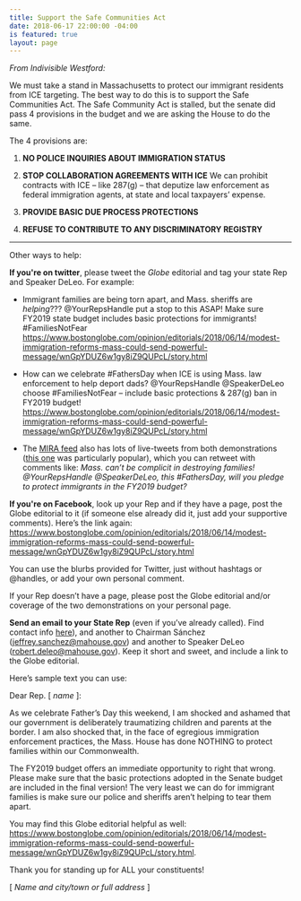 ```yaml
---
title: Support the Safe Communities Act
date: 2018-06-17 22:00:00 -04:00
is featured: true
layout: page
---
```


*From Indivisible Westford:*


We must take a stand in Massachusetts to protect our immigrant residents from ICE targeting.  The best way to do this is to support the Safe Communities Act.  The Safe Community Act is stalled, but the senate did pass 4 provisions in the budget and we are asking the House to do the same.

The 4 provisions are:

1. **NO POLICE INQUIRIES ABOUT IMMIGRATION STATUS**

2. **STOP COLLABORATION AGREEMENTS WITH ICE**
   We can prohibit contracts with ICE – like 287(g) – that deputize law enforcement as federal immigration agents, at state and local taxpayers’ expense.

3. **PROVIDE BASIC DUE PROCESS PROTECTIONS**

4. **REFUSE TO CONTRIBUTE TO ANY DISCRIMINATORY REGISTRY**

---

Other ways to help:

**If you're on twitter**, please tweet the *Globe* editorial and tag your state Rep and Speaker DeLeo.  For example:

* Immigrant families are being torn apart, and Mass. sheriffs are *helping*??? @YourRepsHandle put a stop to this ASAP! Make sure FY2019 state budget includes basic protections for immigrants! #FamiliesNotFear https://www.bostonglobe.com/opinion/editorials/2018/06/14/modest-immigration-reforms-mass-could-send-powerful-message/wnGpYDUZ6w1gy8iZ9QUPcL/story.html


* How can we celebrate #FathersDay when ICE is using Mass. law enforcement to help deport dads? @YourRepsHandle @SpeakerDeLeo choose #FamiliesNotFear – include basic protections & 287(g) ban in FY2019 budget! https://www.bostonglobe.com/opinion/editorials/2018/06/14/modest-immigration-reforms-mass-could-send-powerful-message/wnGpYDUZ6w1gy8iZ9QUPcL/story.html


* The [MIRA feed](https://twitter.com/MIRACoalition) also has lots of live-tweets from both demonstrations ([this one](https://twitter.com/MIRACoalition/status/1007316786386210816) was particularly popular), which you can retweet with comments like:  *Mass. can’t be complicit in destroying families! @YourRepsHandle @SpeakerDeLeo, this #FathersDay, will you pledge to protect immigrants in the FY2019 budget?*

**If you're on Facebook**, look up your Rep and if they have a page, post the Globe editorial to it (if someone else already did it, just add your supportive comments). Here’s the link again: https://www.bostonglobe.com/opinion/editorials/2018/06/14/modest-immigration-reforms-mass-could-send-powerful-message/wnGpYDUZ6w1gy8iZ9QUPcL/story.html

You can use the blurbs provided for Twitter, just without hashtags or @handles, or add your own personal comment.

If your Rep doesn’t have a page, please post the Globe editorial and/or coverage of the two demonstrations on your personal page.

**Send an email to your State Rep** (even if you’ve already called). Find contact info [here](https://malegislature.gov/Search/FindMyLegislator)), and another to Chairman Sánchez (jeffrey.sanchez@mahouse.gov) and another to Speaker DeLeo (robert.deleo@mahouse.gov). Keep it short and sweet, and include a link to the Globe editorial.

Here’s sample text you can use:

Dear Rep. \[ *name* \]:

As we celebrate Father’s Day this weekend, I am shocked and ashamed that our government is deliberately traumatizing children and parents at the border. I am also shocked that, in the face of egregious immigration enforcement practices, the Mass. House has done NOTHING to protect families within our Commonwealth.

The FY2019 budget offers an immediate opportunity to right that wrong. Please make sure that the basic protections adopted in the Senate budget are included in the final version! The very least we can do for immigrant families is make sure our police and sheriffs aren’t helping to tear them apart.

You may find this Globe editorial helpful as well: https://www.bostonglobe.com/opinion/editorials/2018/06/14/modest-immigration-reforms-mass-could-send-powerful-message/wnGpYDUZ6w1gy8iZ9QUPcL/story.html.

Thank you for standing up for ALL your constituents!

\[ *Name and city/town or full address* \]